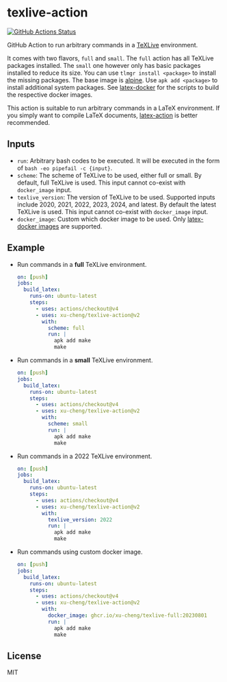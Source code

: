 # texlive-action

[![GitHub Actions Status](https://github.com/xu-cheng/texlive-action/workflows/Test%20Github%20Action/badge.svg)](https://github.com/xu-cheng/texlive-action/actions)

GitHub Action to run arbitrary commands in a [TeXLive](https://www.tug.org/texlive/) environment.

It comes with two flavors, `full` and `small`. The `full` action has all TeXLive packages installed. The `small` one however only has basic packages installed to reduce its size. You can use `tlmgr install <package>` to install the missing packages.
The base image is [alpine](https://alpinelinux.org). Use `apk add <package>` to install additional system packages.
See [latex-docker](https://github.com/xu-cheng/latex-docker) for the scripts to build the respective docker images.

This action is suitable to run arbitrary commands in a LaTeX environment. If you simply want to compile LaTeX documents, [latex-action](https://github.com/xu-cheng/latex-action) is better recommended.

## Inputs

* `run`: Arbitrary bash codes to be executed. It will be executed in the form of `bash -eo pipefail -c {input}`.
* `scheme`: The scheme of TeXLive to be used, either full or small. By default, full TeXLive is used. This input cannot co-exist with `docker_image` input.
* `texlive_version`: The version of TeXLive to be used. Supported inputs include 2020, 2021, 2022, 2023, 2024, and latest. By default the latest TeXLive is used. This input cannot co-exist with `docker_image` input.
* `docker_image`: Custom which docker image to be used. Only [latex-docker images](https://github.com/xu-cheng/latex-docker/pkgs/container/texlive-full) are supported.

## Example

* Run commands in a **full** TeXLive environment.

  ```yaml
  on: [push]
  jobs:
    build_latex:
      runs-on: ubuntu-latest
      steps:
        - uses: actions/checkout@v4
        - uses: xu-cheng/texlive-action@v2
          with:
            scheme: full
            run: |
              apk add make
              make
  ```

* Run commands in a **small** TeXLive environment.

  ```yaml
  on: [push]
  jobs:
    build_latex:
      runs-on: ubuntu-latest
      steps:
        - uses: actions/checkout@v4
        - uses: xu-cheng/texlive-action@v2
          with:
            scheme: small
            run: |
              apk add make
              make
  ```

* Run commands in a 2022 TeXLive environment.

  ```yaml
  on: [push]
  jobs:
    build_latex:
      runs-on: ubuntu-latest
      steps:
        - uses: actions/checkout@v4
        - uses: xu-cheng/texlive-action@v2
          with:
            texlive_version: 2022
            run: |
              apk add make
              make
  ```

* Run commands using custom docker image.

  ```yaml
  on: [push]
  jobs:
    build_latex:
      runs-on: ubuntu-latest
      steps:
        - uses: actions/checkout@v4
        - uses: xu-cheng/texlive-action@v2
          with:
            docker_image: ghcr.io/xu-cheng/texlive-full:20230801
            run: |
              apk add make
              make
  ```

## License

MIT
